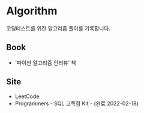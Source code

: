 # Algorithm
코딩테스트를 위한 알고리즘 풀이를 기록합니다. 


## Book
- '파이썬 알고리즘 인터뷰' 책 


## Site 
- LeetCode 
- Programmers - SQL 고득점 Kit - (완료 2022-02-18)
